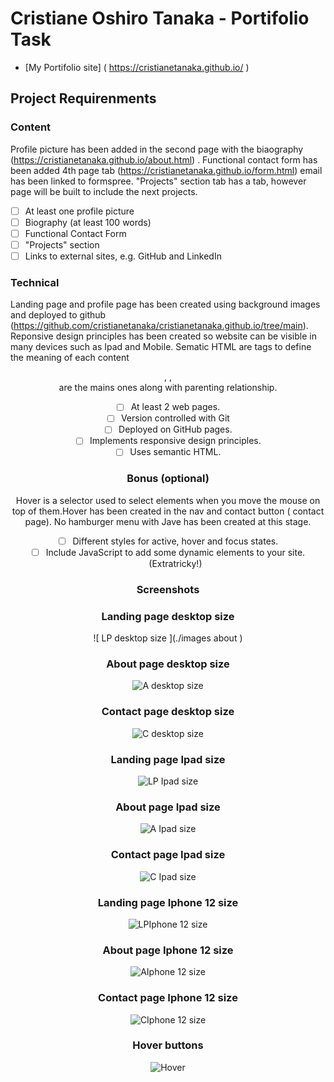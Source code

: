 # Cristiane Oshiro Tanaka - Portifolio Task
- [My Portifolio site] ( https://cristianetanaka.github.io/ )
## Project Requirenments
### Content
Profile picture has been added in the second page with the biaography  (https://cristianetanaka.github.io/about.html) . Functional contact form has been added 4th page tab (https://cristianetanaka.github.io/form.html) email has been linked to formspree. "Projects" section tab has a tab, however page will be built to include the next projects.
- [ ] At least one profile picture
- [ ] Biography (at least 100 words)
- [ ] Functional Contact Form
- [ ] "Projects" section
- [ ] Links to external sites, e.g. GitHub and LinkedIn
### Technical
Landing page and profile page has been created using background images and deployed to github (https://github.com/cristianetanaka/cristianetanaka.github.io/tree/main). Reponsive design principles has been created so website can be visible in many devices such as Ipad and Mobile.  Sematic HTML are tags to define the meaning of each content <header> , <body>, <footer> are the mains ones along with parenting relationship.
- [ ] At least 2 web pages.
- [ ] Version controlled with Git
- [ ] Deployed on GitHub pages.
- [ ] Implements responsive design principles.
- [ ] Uses semantic HTML.
### Bonus (optional) 
Hover is a selector used to select elements when you move the mouse on top of them.Hover has been created in the nav and contact button ( contact page). No hamburger menu with Jave has been created at this stage. 
- [ ] Different styles for active, hover and focus states.
- [ ] Include JavaScript to add some dynamic elements to your site. (Extratricky!)
### Screenshots

### Landing page desktop size
![  LP desktop size ](./images about  )
### About page desktop size
![  A desktop size ](./images  )
### Contact page desktop size
![ C desktop size ](  ./images  )
### Landing page Ipad size
![ LP Ipad size ](  ./images  )
### About page Ipad size
![ A Ipad size  ](  ./images  )
### Contact page Ipad size
![  C Ipad size ](  ./images  )
### Landing page   Iphone 12 size
![ LPIphone 12 size ](  ./images  )
### About page  Iphone 12 size
![  AIphone 12 size ](  ./images  )
### Contact page  Iphone 12 size
![  CIphone 12 size ](  ./images  )
### Hover buttons
![  Hover](  ./images  )
